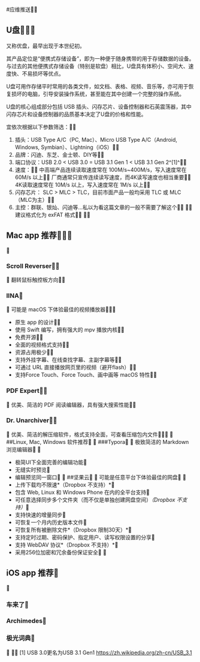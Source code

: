 #应维推送

## U盘

又称优盘，最早出现于本世纪初。

其产品定位是“便携式存储设备”，即为一种便于随身携带的用于存储数据的设备。与过去的其他便携式存储设备（特别是软盘）相比，U盘具有体积小、空间大、速度快、不易损坏等优点。

U盘可用作存储平时常用的各类文件，如文档、表格、视频、音乐等，亦可用于恢复损坏的电脑，引导安装操作系统，甚至能在其中创建一个完整的操作系统。

U盘的核心组成部分包括 USB 插头、闪存芯片、设备控制器和石英震荡器，其中闪存芯片和设备控制器的品质基本决定了U盘的价格和性能。

宜依次根据以下参数筛选：

1. 插头：USB Type A/C（PC, Mac）、Micro USB Type A/C（Android, Windows, Symbian）、Lightning（iOS）
2. 品牌：闪迪、东芝、金士顿、DIY等
3. 端口协议：USB 2.0 < USB 3.0 = USB 3.1 Gen 1 < USB 3.1 Gen 2^[1]^
4. 速度：
   中高端产品连续读取速度常在 100M/s~400M/s，写入速度常在 60M/s 以上
   厂商通常只宣传连续读写速度，而4K读写速度也相当重要
   4K读取速度常在 10M/s 以上，写入速度常在 1M/s 以上
5. 闪存芯片： SLC > MLC > TLC，目前市面产品一般均采用 TLC 或 MLC（MLC为主）
6. 主控：群联、银灿、闪迪等…私以为看这篇文章的一般不需要了解这个
  
  建议格式化为 exFAT 格式
  
## Mac app 推荐

### Scroll Reverser

翻转鼠标触控板方向
### IINA

可能是 macOS 下体验最佳的视频播放器
- 原生 app 的设计
- 使用 Swift 编写，拥有强大的 mpv 播放内核
- 免费开源
- 全面的视频格式支持
- 资源占用极少
- 支持外挂字幕、在线查找字幕、主副字幕等
- 可通过 URL 直接播放网页里的视频（避开flash）
- 支持Force Touch、Force Touch、画中画等 macOS 特性
### PDF Expert

优美、简洁的 PDF 阅读编辑器，具有强大搜索性能
### Dr. Unarchiver

优美、简洁的解压缩软件，格式支持全面，可查看压缩包内文件

##Linux, Mac, Windows 软件推荐

###Typora

极致简洁的 Markdown 浏览编辑器

- 极简UI下全面完善的编辑功能
- 无缝实时预览
- 编辑预览同一窗口
  
##坚果云

可能是任意平台下体验最佳的网盘

- 上传下载均不限速*（Dropbox 不支持）*
- 包含 Web, Linux 和 Windows Phone 在内的全平台支持
- 可任意选择同步多个文件夹（而不仅是单独创建网盘空间）*（Dropbox 不支持）*
- 支持快速的增量同步
- 可恢复一个月内历史版本文件
- 可恢复所有被删除文件*（Dropbox 限制30天）*
- 支持定时过期、密码保护、指定用户、读写权限设置的分享
- 支持 WebDAV 协议*（Dropbox 不支持）*
- 采用256位加密和冗余备份保证安全
  
## iOS app 推荐

### 车来了
### Archimedes
### 极光词典


[1] USB 3.0更名为USB 3.1 Gen1 https://zh.wikipedia.org/zh-cn/USB_3.1